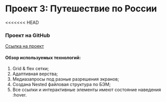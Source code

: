 # Проект 3: Путешествие по России

<<<<<<< HEAD
### Проект на GitHub
[Ссылка на проект](https://net1320.github.io/russian-travel/)

#### Обзор используемых технологий:
1. Grid & flex сетки;
2. Адаптивная верства;
3. Медиазапросы под разные разрешения экранов;
4. Создана Nested файловая структура по БЭМ;
5. Все ссылки и интерактивные элементы имеют состояние наведения :hover.
